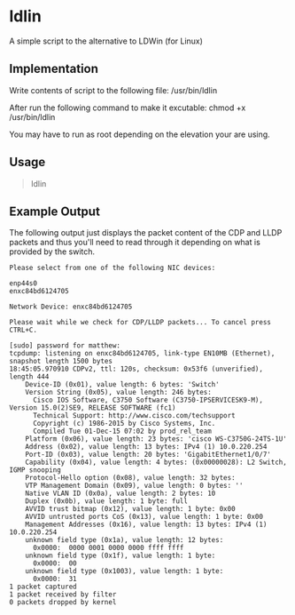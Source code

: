 # ldlin
A simple script to the alternative to LDWin (for Linux)

## Implementation
Write contents of script to the following file:
/usr/bin/ldlin

After run the following command to make it excutable:
chmod +x /usr/bin/ldlin

You may have to run as root depending on the elevation your are using.

## Usage
> ldlin

## Example Output

The following output just displays the packet content of the CDP and LLDP packets and thus you'll need to read through it depending on what is provided by the switch.

```
Please select from one of the following NIC devices:

enp44s0
enxc84bd6124705

Network Device: enxc84bd6124705

Please wait while we check for CDP/LLDP packets... To cancel press CTRL+C.

[sudo] password for matthew:           
tcpdump: listening on enxc84bd6124705, link-type EN10MB (Ethernet), snapshot length 1500 bytes
18:45:05.970910 CDPv2, ttl: 120s, checksum: 0x53f6 (unverified), length 444
	Device-ID (0x01), value length: 6 bytes: 'Switch'
	Version String (0x05), value length: 246 bytes: 
	  Cisco IOS Software, C3750 Software (C3750-IPSERVICESK9-M), Version 15.0(2)SE9, RELEASE SOFTWARE (fc1)
	  Technical Support: http://www.cisco.com/techsupport
	  Copyright (c) 1986-2015 by Cisco Systems, Inc.
	  Compiled Tue 01-Dec-15 07:02 by prod_rel_team
	Platform (0x06), value length: 23 bytes: 'cisco WS-C3750G-24TS-1U'
	Address (0x02), value length: 13 bytes: IPv4 (1) 10.0.220.254
	Port-ID (0x03), value length: 20 bytes: 'GigabitEthernet1/0/7'
	Capability (0x04), value length: 4 bytes: (0x00000028): L2 Switch, IGMP snooping
	Protocol-Hello option (0x08), value length: 32 bytes: 
	VTP Management Domain (0x09), value length: 0 bytes: ''
	Native VLAN ID (0x0a), value length: 2 bytes: 10
	Duplex (0x0b), value length: 1 byte: full
	AVVID trust bitmap (0x12), value length: 1 byte: 0x00
	AVVID untrusted ports CoS (0x13), value length: 1 byte: 0x00
	Management Addresses (0x16), value length: 13 bytes: IPv4 (1) 10.0.220.254
	unknown field type (0x1a), value length: 12 bytes: 
	  0x0000:  0000 0001 0000 0000 ffff ffff
	unknown field type (0x1f), value length: 1 byte: 
	  0x0000:  00
	unknown field type (0x1003), value length: 1 byte: 
	  0x0000:  31
1 packet captured
1 packet received by filter
0 packets dropped by kernel
```
